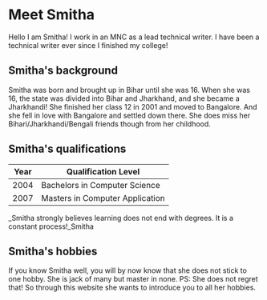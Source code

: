# Meet Smitha

Hello I am Smitha! I work in an MNC as a lead technical writer. I have been a technical writer ever since I finished my college! 

## Smitha's background

Smitha was born and brought up in Bihar until she was 16. When she was 16, the state was divided into Bihar and Jharkhand, and she became a Jharkhandi! She finished her class 12 in 2001 and moved to Bangalore. And she fell in love with Bangalore and settled down there. She does miss her Bihari/Jharkhandi/Bengali friends though from her childhood.

## Smitha's qualifications
|Year|Qualification Level|
|----|-------------------|
|2004|Bachelors in Computer Science|
|2007|Masters in Computer Application|

_Smitha strongly believes learning does not end with degrees. It is a constant process!_Smitha

## Smitha's hobbies

If you know Smitha well, you will by now know that she does not stick to one hobby. She is jack of many but master in none. PS: She does not regret that! So through this website she wants to introduce you to all her hobbies.


